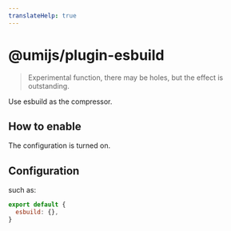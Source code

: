 ```yaml
---
translateHelp: true
---
```


# @umijs/plugin-esbuild

> Experimental function, there may be holes, but the effect is outstanding.

Use esbuild as the compressor.

## How to enable

The configuration is turned on.

## Configuration

such as:

```js
export default {
  esbuild: {},
}
```

